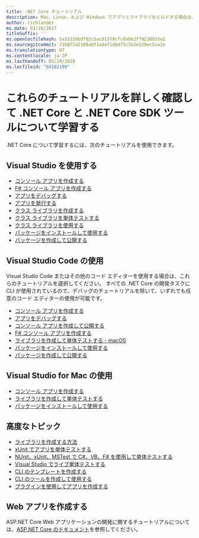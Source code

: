 ```yaml
---
title: .NET Core チュートリアル
description: Mac、Linux、および Windows でアプリとライブラリをビルドする場合は、.NET Core について学習するためのチュートリアルに従ってください。
author: richlander
ms.date: 03/16/2017
titleSuffix: ''
ms.openlocfilehash: 5a33158bdf02c5ac81379cfcdabb2f79230033e2
ms.sourcegitcommit: 71b8f5a2108a0f1a4ef1d8d75c5b3e129ec5ca1e
ms.translationtype: HT
ms.contentlocale: ja-JP
ms.lasthandoff: 05/29/2020
ms.locfileid: "84202190"
---
```

# <a name="learn-net-core-and-the-net-core-sdk-tools-by-exploring-these-tutorials"></a>これらのチュートリアルを詳しく確認して .NET Core と .NET Core SDK ツールについて学習する

.NET Core について学習するには、次のチュートリアルを使用できます。

## <a name="use-visual-studio"></a>Visual Studio を使用する

- [コンソール アプリを作成する](with-visual-studio.md)
- [F# コンソール アプリを作成する](../../fsharp/get-started/get-started-visual-studio.md)
- [アプリをデバッグする](debugging-with-visual-studio.md)
- [アプリを発行する](publishing-with-visual-studio.md)
- [クラス ライブラリを作成する](library-with-visual-studio.md)
- [クラス ライブラリを単体テストする](testing-library-with-visual-studio.md)
- [クラス ライブラリを使用する](consuming-library-with-visual-studio.md)
- [パッケージをインストールして使用する](/nuget/quickstart/install-and-use-a-package-in-visual-studio)
- [パッケージを作成して公開する](/nuget/quickstart/create-and-publish-a-package-using-visual-studio)

## <a name="use-visual-studio-code"></a>Visual Studio Code の使用

Visual Studio Code またはその他のコード エディターを使用する場合は、これらのチュートリアルを選択してください。 すべての .NET Core の開発タスクに CLI が使用されているので、デバッグのチュートリアルを除いて、いずれでも任意のコード エディターの使用が可能です。

- [コンソール アプリを作成する](with-visual-studio-code.md)
- [アプリをデバッグする](debugging-with-visual-studio-code.md)
- [コンソール アプリを作成して公開する](cli-create-console-app.md)
- [F# コンソール アプリを作成する](../../fsharp/get-started/get-started-vscode.md)
- [ライブラリを作成して単体テストする - macOS](using-on-macos.md)
- [パッケージをインストールして使用する](/nuget/quickstart/install-and-use-a-package-using-the-dotnet-cli)
- [パッケージを作成して公開する](/nuget/quickstart/create-and-publish-a-package-using-the-dotnet-cli)

## <a name="use-visual-studio-for-mac"></a>Visual Studio for Mac の使用

- [コンソール アプリを作成する](using-on-mac-vs.md)
- [ライブラリを作成して単体テストする](using-on-mac-vs-full-solution.md)
- [パッケージをインストールして使用する](/nuget/quickstart/install-and-use-a-package-in-visual-studio-mac)

## <a name="advanced-topics"></a>高度なトピック

- [ライブラリを作成する方法](libraries.md)
- [xUnit でアプリを単体テストする](testing-with-cli.md)
- [NUnit、xUnit、MSTest で C#、VB、F# を使用して単体テストする](../testing/index.md)
- [Visual Studio でライブ単体テストする](/visualstudio/test/live-unit-testing-start)
- [CLI のテンプレートを作成する](cli-templates-create-item-template.md)
- [CLI のツールを作成して使用する](../tools/global-tools-how-to-create.md)
- [プラグインを使用してアプリを作成する](creating-app-with-plugin-support.md)

## <a name="create-web-apps"></a>Web アプリを作成する

ASP.NET Core Web アプリケーションの開発に関するチュートリアルについては、[ASP.NET Core のドキュメント](/aspnet/core/)を参照してください。
